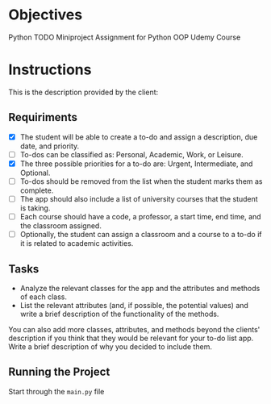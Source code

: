 # Objectives
Python TODO Miniproject Assignment for Python OOP Udemy Course

# Instructions
This is the description provided by the client:

## Requiriments
- [x] The student will be able to create a to-do and assign a description, due date, and priority. 
- [ ] To-dos can be classified as: Personal, Academic, Work, or Leisure.
- [x] The three possible priorities for a to-do are: Urgent, Intermediate, and Optional.
- [ ] To-dos should be removed from the list when the student marks them as complete.
- [ ] The app should also include a list of university courses that the student is taking.
- [ ] Each course should have a code, a professor, a start time, end time, and the classroom assigned.
- [ ] Optionally, the student can assign a classroom and a course to a to-do if it is related to academic activities.

## Tasks

- Analyze the relevant classes for the app and the attributes and methods of each class.
- List the relevant attributes (and, if possible, the potential values) and write a brief description of the functionality of the methods.

You can also add more classes, attributes, and methods beyond the clients' description if you think that they would be relevant for your to-do list app. Write a brief description of why you decided to include them.

## Running the Project
Start through the `main.py` file
